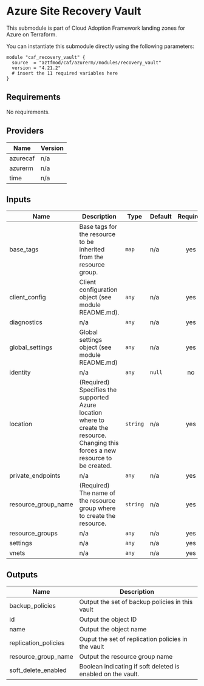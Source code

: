 # Azure Site Recovery Vault

This submodule is part of Cloud Adoption Framework landing zones for Azure on Terraform.

You can instantiate this submodule directly using the following parameters:

```
module "caf_recovery_vault" {
  source  = "aztfmod/caf/azurerm//modules/recovery_vault"
  version = "4.21.2"
  # insert the 11 required variables here
}
```

<!-- BEGINNING OF PRE-COMMIT-TERRAFORM DOCS HOOK -->
## Requirements

No requirements.

## Providers

| Name | Version |
|------|---------|
| azurecaf | n/a |
| azurerm | n/a |
| time | n/a |

## Inputs

| Name | Description | Type | Default | Required |
|------|-------------|------|---------|:--------:|
| base\_tags | Base tags for the resource to be inherited from the resource group. | `map` | n/a | yes |
| client\_config | Client configuration object (see module README.md). | `any` | n/a | yes |
| diagnostics | n/a | `any` | n/a | yes |
| global\_settings | Global settings object (see module README.md) | `any` | n/a | yes |
| identity | n/a | `any` | `null` | no |
| location | (Required) Specifies the supported Azure location where to create the resource. Changing this forces a new resource to be created. | `string` | n/a | yes |
| private\_endpoints | n/a | `any` | n/a | yes |
| resource\_group\_name | (Required) The name of the resource group where to create the resource. | `string` | n/a | yes |
| resource\_groups | n/a | `any` | n/a | yes |
| settings | n/a | `any` | n/a | yes |
| vnets | n/a | `any` | n/a | yes |

## Outputs

| Name | Description |
|------|-------------|
| backup\_policies | Output the set of backup policies in this vault |
| id | Output the object ID |
| name | Output the object name |
| replication\_policies | Ouput the set of replication policies in the vault |
| resource\_group\_name | Output the resource group name |
| soft\_delete\_enabled | Boolean indicating if soft deleted is enabled on the vault. |

<!-- END OF PRE-COMMIT-TERRAFORM DOCS HOOK -->